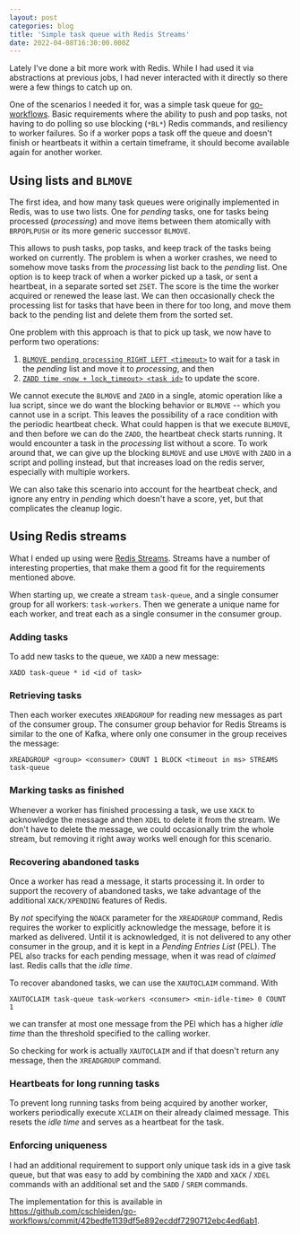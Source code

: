 ```yaml
---
layout: post
categories: blog
title: 'Simple task queue with Redis Streams'
date: 2022-04-08T16:30:00.000Z
---
```


Lately I've done a bit more work with Redis. While I had used it via abstractions at previous jobs, I had never interacted with it directly so there were a few things to catch up on.

One of the scenarios I needed it for, was a simple task queue for [go-workflows](https://github.com/cschleiden/go-workflows). Basic requirements where the ability to push and pop tasks, not having to do polling so use blocking (`*BL*`) Redis commands, and resiliency to worker failures. So if a worker pops a task off the queue and doesn't finish or heartbeats it within a certain timeframe, it should become available again for another worker.

## Using lists and `BLMOVE`

The first idea, and how many task queues were originally implemented in Redis, was to use two lists. One for _pending_ tasks, one for tasks being processed (_processing_) and move items between them atomically with `BRPOPLPUSH` or its more generic successor `BLMOVE`.

This allows to push tasks, pop tasks, and keep track of the tasks being worked on currently. The problem is when a worker crashes, we need to somehow move tasks from the _processing_ list back to the _pending_ list. One option is to keep track of when a worker picked up a task, or sent a heartbeat, in a separate sorted set `ZSET`. The score is the time the worker acquired or renewed the lease last. We can then occasionally check the processing list for tasks that have been in there for too long, and move them back to the pending list and delete them from the sorted set.

One problem with this approach is that to pick up task, we now have to perform two operations:

1. [`BLMOVE pending processing RIGHT LEFT <timeout>`](https://redis.io/commands/blmove/) to wait for a task in the _pending_ list and move it to _processing_, and then
2. [`ZADD time <now + lock_timeout> <task id>`](https://redis.io/commands/zadd/) to update the score.

We cannot execute the `BLMOVE` and `ZADD` in a single, atomic operation like a lua script, since we do want the blocking behavior or `BLMOVE` -- which you cannot use in a script. This leaves the possibility of a race condition with the periodic heartbeat check. What could happen is that we execute `BLMOVE`, and then before we can do the `ZADD`, the heartbeat check starts running. It would encounter a task in the _processing_ list without a score. To work around that, we can give up the blocking `BLMOVE` and use `LMOVE` with `ZADD` in a script and polling instead, but that increases load on the redis server, especially with multiple workers.

We can also take this scenario into account for the heartbeat check, and ignore any entry in _pending_ which doesn't have a score, yet, but that complicates the cleanup logic.

## Using Redis streams

What I ended up using were [Redis Streams](https://redis.io/docs/manual/data-types/streams/). Streams have a number of interesting properties, that make them a good fit for the requirements mentioned above.

When starting up, we create a stream `task-queue`, and a single consumer group for all workers: `task-workers`. Then we generate a unique name for each worker, and treat each as a single consumer in the consumer group.

### Adding tasks

To add new tasks to the queue, we `XADD` a new message:

```redis
XADD task-queue * id <id of task>
```

### Retrieving tasks

Then each worker executes `XREADGROUP` for reading new messages as part of the consumer group. The consumer group behavior for Redis Streams is similar to the one of Kafka, where only one consumer in the group receives the message:

```redis
XREADGROUP <group> <consumer> COUNT 1 BLOCK <timeout in ms> STREAMS task-queue
```

### Marking tasks as finished

Whenever a worker has finished processing a task, we use `XACK` to acknowledge the message and then `XDEL` to delete it from the stream. We don't have to delete the message, we could occasionally trim the whole stream, but removing it right away works well enough for this scenario.

### Recovering abandoned tasks

Once a worker has read a message, it starts processing it. In order to support the recovery of abandoned tasks, we take advantage of the additional `XACK/XPENDING` features of Redis.

By _not_ specifying the `NOACK` parameter for the `XREADGROUP` command, Redis requires the worker to explicitly acknowledge the message, before it is marked as delivered. Until it is acknowledged, it is not delivered to any other consumer in the group, and it is kept in a _Pending Entries List_ (PEL). The PEL also tracks for each pending message, when it was read of _claimed_ last. Redis calls that the _idle time_.


 To recover abandoned tasks, we can use the `XAUTOCLAIM` command. With

 ```redis
 XAUTOCLAIM task-queue task-workers <consumer> <min-idle-time> 0 COUNT 1
 ```

 we can transfer at most one message from the PEl which has a higher _idle time_ than the threshold specified to the calling worker.

 So checking for work is actually `XAUTOCLAIM` and if that doesn't return any message, then the `XREADGROUP` command.

### Heartbeats for long running tasks

 To prevent long running tasks from being acquired by another worker, workers periodically execute `XCLAIM` on their already claimed message. This resets the _idle time_ and serves as a heartbeat for the task.

### Enforcing uniqueness

I had an additional requirement to support only unique task ids in a give task queue, but that was easy to add by combining the `XADD` and `XACK` / `XDEL` commands with an additional set and the `SADD` / `SREM` commands.

The implementation for this is available in https://github.com/cschleiden/go-workflows/commit/42bedfe1139df5e892ecddf7290712ebc4ed6ab1.